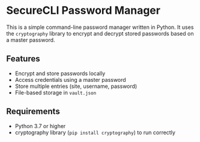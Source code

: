 # SecureCLI Password Manager

This is a simple command-line password manager written in Python. It uses the `cryptography` library to encrypt and decrypt stored passwords based on a master password.

## Features

- Encrypt and store passwords locally
- Access credentials using a master password
- Store multiple entries (site, username, password)
- File-based storage in `vault.json`

## Requirements

- Python 3.7 or higher
- cryptography library (`pip install cryptography`) to run correctly
